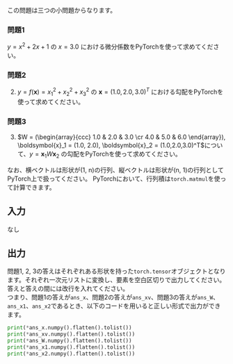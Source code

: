この問題は三つの小問題からなります。

### 問題1
 $y = x^2 + 2x + 1$ の $x=3.0$ における微分係数をPyTorchを使って求めてください。


### 問題2
2. $y = f(\boldsymbol{x}) = x_1^2 + x_2^2 + x_3^2$ の $\boldsymbol{x}=(1.0, 2.0, 3.0)^T$ における勾配をPyTorchを使って求めてください。

### 問題3
3. $W = (\begin{array}{ccc}
1.0 & 2.0 & 3.0 \cr
4.0 & 5.0 & 6.0 \end{array}), \boldsymbol{x}_1 = (1.0, 2.0), \boldsymbol{x}_2 = (1.0,2.0,3.0)^T$について、$y = \boldsymbol{x}_1 W \boldsymbol{x}_2$ の勾配をPyTorchを使って求めてください。

なお、横ベクトルは形状が(1, n)の行列、縦ベクトルは形状が(n, 1)の行列としてPyTorch上で扱ってください。
PyTorchにおいて、行列積は`torch.matmul`を使って計算できます。

## 入力

なし

## 出力
問題1, 2, 3の答えはそれぞれある形状を持った`torch.tensor`オブジェクトとなります。それぞれ一次元リストに変換し、要素を空白区切りで出力してください。答えと答えの間には改行を入れてください。  
つまり、問題1の答えが`ans_x`、問題2の答えが`ans_xv`、問題3の答えが`ans_W`、`ans_x1`、`ans_x2`であるとき、以下のコードを用いると正しい形式で出力ができます。
```python
print(*ans_x.numpy().flatten().tolist())
print(*ans_xv.numpy().flatten().tolist())
print(*ans_W.numpy().flatten().tolist())
print(*ans_x1.numpy().flatten().tolist())
print(*ans_x2.numpy().flatten().tolist())
```